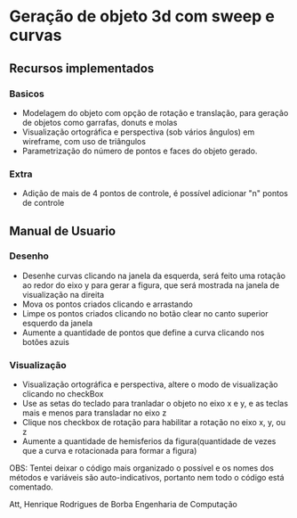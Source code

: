 # Geração de objeto 3d com sweep e curvas

## Recursos implementados

### Basicos
 - Modelagem do objeto com opção de rotação e translação, para geração de objetos como garrafas, donuts e molas
 - Visualização ortográfica e perspectiva (sob vários ângulos) em wireframe, com uso de triângulos
 - Parametrização do número de pontos e faces do objeto gerado.

### Extra
 - Adição de mais de 4 pontos de controle, é possível adicionar "n" pontos de controle


## Manual de Usuario
### Desenho

 - Desenhe curvas clicando na janela da esquerda, será feito uma rotação ao redor do eixo y para gerar a figura, que será mostrada na janela de visualização na direita
 - Mova os pontos criados clicando e arrastando
 - Limpe os pontos criados clicando no botão clear no canto superior esquerdo da janela
 - Aumente a quantidade de pontos que define a curva clicando nos botões azuis

### Visualização
 
 - Visualização ortográfica e perspectiva, altere o modo de visualização clicando no checkBox
 - Use as setas do teclado para tranladar o objeto no eixo x e y, e as teclas mais e menos para transladar no eixo z
 - Clique nos checkbox de rotação para habilitar a rotação no eixo x, y, ou z
 - Aumente a quantidade de hemisferios da figura(quantidade de vezes que a curva e rotacionada para formar a figura)

OBS: Tentei deixar o código mais organizado o possível e os nomes dos métodos e variáveis são auto-indicativos, portanto nem todo o código está comentado.

Att, Henrique Rodrigues de Borba
Engenharia de Computação